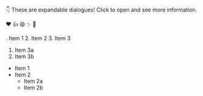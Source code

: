 👇 These are expandable dialogues! Click to open and see more information.

:heart:
:+1:
:smile:
:sparkles:
:tada:


. Item 1
2. Item 2
3. Item 3
   1. Item 3a
   2. Item 3b


* Item 1
* Item 2
  * Item 2a
  * Item 2b
